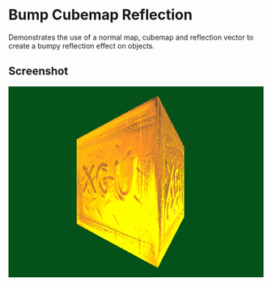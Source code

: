 # Bump Cubemap Reflection

Demonstrates the use of a normal map, cubemap and reflection vector to create a bumpy reflection effect on objects.

## Screenshot
![bump_cubemap_reflect](/_screenshots/bump_cubemap_reflect.png)
